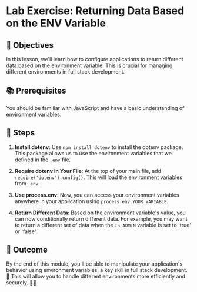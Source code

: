 # Lab Exercise: Returning Data Based on the ENV Variable

## 🎯 Objectives

In this lesson, we'll learn how to configure applications to return different data based on the environment variable. This is crucial for managing different environments in full stack development.

## 📚 Prerequisites

You should be familiar with JavaScript and have a basic understanding of environment variables.

## 🚀 Steps

1. **Install dotenv**: Use `npm install dotenv` to install the dotenv package. This package allows us to use the environment variables that we defined in the `.env` file.

2. **Require dotenv in Your File**: At the top of your main file, add `require('dotenv').config()`. This will load the environment variables from `.env`.

3. **Use process.env**: Now, you can access your environment variables anywhere in your application using `process.env.YOUR_VARIABLE`.

4. **Return Different Data**: Based on the environment variable's value, you can now conditionally return different data. For example, you may want to return a different set of data when the `IS_ADMIN` variable is set to 'true' or 'false'.

## 🏁 Outcome

By the end of this module, you'll be able to manipulate your application's behavior using environment variables, a key skill in full stack development. 🎉 This will allow you to handle different environments more efficiently and securely. 💼🔐
